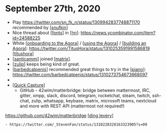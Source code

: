 # September 27th, 2020
- Play https://twitter.com/sn_fk_n/status/1309942837748871170 recommended by [[snufkin]]
- Nice thread about [[fonts]] in [[hn]]: https://news.ycombinator.com/item?id=24588225
- White [[onboarding to the Agora]] / [[using the Agora]] / [[building an Agora]]: https://twitter.com/TitusHora/status/1310253591991586819 [[titushora]]
- [[santicammi]] joined [[matrix]].
- [[zulip]] keeps being kind of great.
- [[barbedcatpenis]] recommended great things to try in the [[piano]]: https://twitter.com/barbedcatpenis/status/1310273754673668097
- 
- [[Quick Capture]]
    - GitHub - 42wim/matterbridge: bridge between mattermost, IRC, gitter, xmpp, slack, discord, telegram, rocketchat, steam, twitch, ssh-chat, zulip, whatsapp, keybase, matrix, microsoft teams, nextcloud and more with REST API (mattermost not required!)

https://github.com/42wim/matterbridge [[ding levery]]


    - https://twitter.com/_StevenFan/status/1310228328163323905?s=09



[//begin]: # "Autogenerated link references for markdown compatibility"
[snufkin]: ../snufkin "Snufkin"
[fonts]: ../fonts "fonts"
[hn]: ../hn "hn"
[onboarding to the Agora]: ../onboarding-to-the-agora "Onboarding to the Agora"
[using the Agora]: ../using-the-agora "Using the Agora"
[building an Agora]: ../building-an-agora "Building an Agora"
[titushora]: ../titushora "Titushora"
[santicammi]: ../santicammi "santicammi"
[matrix]: ../matrix "matrix"
[zulip]: ../zulip "Zulip"
[barbedcatpenis]: ../barbedcatpenis "barbedcatpenis"
[piano]: ../piano "Piano"
[Quick Capture]: ../quick-capture "Quick Capture"
[ding levery]: ../ding-levery "Ding Levery"
[//end]: # "Autogenerated link references"